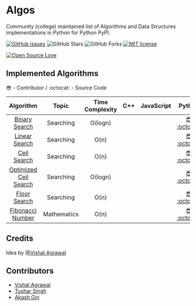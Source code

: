 # Algos

Community (college) maintained list of Algorithms and Data Structures implementations in Python for Python PyPI.

[![GitHub issues](https://img.shields.io/github/issues/RCubedClub/algos.svg)](https://github.com/RCubedClub/algos/issues)
![GitHub Stars](https://img.shields.io/github/stars/RCubedClub/algos.svg)
![GitHub Forks](https://img.shields.io/github/forks/RCubedClub/algos.svg)
[![MIT license](http://img.shields.io/badge/license-MIT-brightgreen.svg)](http://opensource.org/licenses/MIT)


[![Open Source Love](https://badges.frapsoft.com/os/v3/open-source-200x33.png?v=103)](https://github.com/RCubedClub/algos)


## Implemented Algorithms
:sunglasses: - Contributor /
:octocat: - Source Code

| Algorithm | Topic | Time Complexity | C++ | JavaScript | Python  |  Ruby |
|:----------:|:-----:|:---------------:|:---:|:----------:|:-------:|:------:|
| [Binary Search](https://www.geeksforgeeks.org/binary-search/) | Searching | O(logn) | | | [:sunglasses:](https://github.com/vishuvish) [:octocat:](https://github.com/RCubedClub/algos/blob/master/Python/search/binary_search.py) | |
| [Linear Search](https://www.geeksforgeeks.org/linear-search/) | Searching | O(n) | | | [:sunglasses:](https://github.com/vishuvish) [:octocat:](https://github.com/RCubedClub/algos/blob/master/Python/search/linear_search.py) | |
| [Ceil Search](https://www.geeksforgeeks.org/find-floor-ceil-unsorted-array/) | Searching | O(n)| | | [:sunglasses:](https://github.com/vishuvish) [:octocat:](https://github.com/RCubedClub/algos/blob/master/Python/search/ceil_search_linear.py) | |
| [Optimized Ceil Search](https://www.geeksforgeeks.org/find-floor-ceil-unsorted-array/) | Searching | O(logn) | | | [:sunglasses:](https://github.com/vishuvish) [:octocat:](https://github.com/RCubedClub/algos/blob/master/Python/search/ceil_search.py) | |
| [Floor Search](https://www.geeksforgeeks.org/find-floor-ceil-unsorted-array/) | Searching | O(n) | | | [:sunglasses:](https://github.com/vishuvish) [:octocat:](https://github.com/RCubedClub/algos/blob/master/Python/search/floor_search_linear.py) | |
| [Fibonacci Number](https://www.geeksforgeeks.org/program-for-nth-fibonacci-number/) | Mathematics | O(n) | | | [:sunglasses:](https://github.com/vishuvish) [:octocat:](https://github.com/RCubedClub/algos/blob/master/Python/mathematics/fibonacci_numbers.py) | |

## Credits

Idea by [@Vishal Agrawal](https://github.com/vishuvish)


## Contributors

* [Vishal Agrawal](https://github.com/vishuvish)
* [Tushar Singh](https://github.com/rickysingh15)
* [Akash Giri](https://github.com/akashgiricse)
